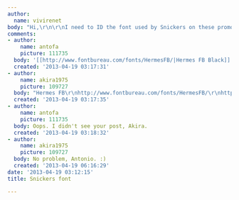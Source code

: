 ```yaml
---
author:
  name: vivirenet
body: "Hi,\r\n\r\nI need to ID the font used by Snickers on these promos.\r\n\r\nThanks,\r\n\r\nE.\r\n\r\n[img:sites/default/files/old-images/65685_10151562658839462_1892177695_n_3735.jpg]\r\n\r\n[img:sites/default/files/old-images/577047_545691155451354_1056149849_n_4055.jpg]"
comments:
- author:
    name: antofa
    picture: 111735
  body: '[[http://www.fontbureau.com/fonts/HermesFB/|Hermes FB Black]]'
  created: '2013-04-19 03:17:31'
- author:
    name: akira1975
    picture: 109727
  body: "Hermes FB\r\nhttp://www.fontbureau.com/fonts/HermesFB/\r\nhttp://www.myfonts.com/fonts/fontbureau/hermes/"
  created: '2013-04-19 03:17:35'
- author:
    name: antofa
    picture: 111735
  body: Oops. I didn't see your post, Akira.
  created: '2013-04-19 03:18:32'
- author:
    name: akira1975
    picture: 109727
  body: No problem, Antonio. :)
  created: '2013-04-19 06:16:29'
date: '2013-04-19 03:12:15'
title: Snickers font

---
```

